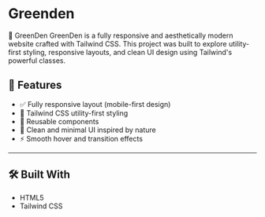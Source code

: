 # Greenden
🌿 GreenDen GreenDen is a fully responsive and aesthetically modern website crafted with Tailwind CSS. This project was built to explore utility-first styling, responsive layouts, and clean UI design using Tailwind's powerful classes.


## 🚀 Features

- ✅ Fully responsive layout (mobile-first design)
- 🎨 Tailwind CSS utility-first styling
- 🧩 Reusable components
- 🌱 Clean and minimal UI inspired by nature
- ⚡ Smooth hover and transition effects

---

## 🛠️ Built With

- HTML5
- Tailwind CSS
